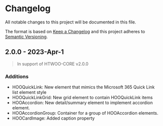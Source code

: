 # Changelog

All notable changes to this project will be documented in this file.

The format is based on [Keep a Changelog](http://keepachangelog.com/en/1.0.0/)
and this project adheres to [Semantic Versioning](http://semver.org/spec/v2.0.0.html).

## 2.0.0 - 2023-Apr-1

>In support of HTWOO-CORE v2.0.0

### Additions

- HOOQuickLink: New element that mimics the Microsoft 365 Quick Link list element style
- HOOQuickLinkGrid: New grid element to contain HOOQuickLink items
- HOOAccordion: New detail/summary element to implement accordion element.
- HOOAccordionGroup: Container for a group of HOOAccordion elements.
- HOOCardImage: Added caption property
